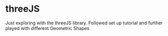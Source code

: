 # threeJS
Just exploring with the threeJS library. Followed set up tutorial and further played with different Geometric Shapes
